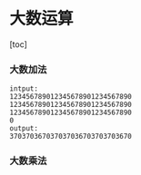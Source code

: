 # 大数运算



[toc]



### 大数加法

```
intput:
123456789012345678901234567890
123456789012345678901234567890 
123456789012345678901234567890
0
output:
370370367037037036703703703670
```







### 大数乘法





